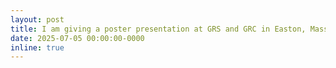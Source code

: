 ```yaml
---
layout: post
title: I am giving a poster presentation at GRS and GRC in Easton, Massachusetts.
date: 2025-07-05 00:00:00-0000
inline: true
---
```



